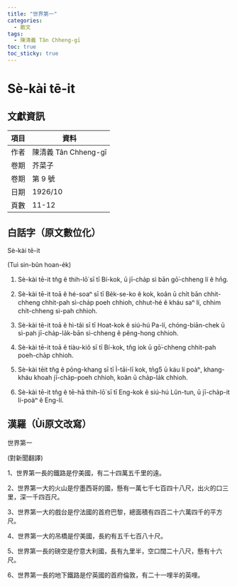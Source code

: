 ```yaml
---
title: "世界第一"
categories:
  - 散文
tags:
  - 陳清義 Tân Chheng-gī
toc: true
toc_sticky: true
---
```


# Sè-kài tē-it

## 文獻資訊

| 項目 | 資料 |
|---|---|
| 作者 | 陳清義 Tân Chheng-gī |
| 卷期 | 芥菜子 |
| 卷期 | 第 9 號 |
| 日期 | 1926/10 |
| 頁數 | 11-12 |

## 白話字（原文數位化）

Sè-kài tē-it

(Tuì sin-bûn hoan-e̍k)

1. Sè-kài tē-it tn̂g ê thih-lō͘ sī tī Bí-kok, ū jī-cha̍p sì bān gō͘-chheng lí ê hn̄g.

2. Sè-kài tē-it toā ê hé-soaⁿ sī tī Be̍k-se-ko ê kok, koân ū chi̍t bān chhit-chheng chhit-pah sì-cha̍p poeh chhioh, chhut-hé ê kháu saⁿ lí, chhim chi̍t-chheng sì-pah chhioh.

3. Sè-kài tē-it toā ê hì-tâi sī tī Hoat-kok ê siú-hú Pa-lí, chóng-biān-chek ū sì-pah jī-cha̍p-la̍k-bān sì-chheng ê pêng-hong chhioh.

4. Sè-kài tē-it toā ê tiàu-kiô sī tī Bí-kok, tn̂g iok ū gō͘-chheng chhit-pah poeh-cha̍p chhioh.

5. Sè-kài tēit tn̂g ê pōng-khang sī tī Ì-tāi-lī kok, tn̄g5 ū káu lí poàⁿ, khang-kháu khoah jī-cha̍p-poeh chhioh, koân ū cha̍p-la̍k chhioh.

6. Sè-kài tē-it tn̂g ê tē-hā thih-lō͘ sī tī Eng-kok ê siú-hú Lûn-tun, ū jī-cha̍p-it lí-poàⁿ ê Eng-lí.

## 漢羅（Ùi原文改寫）

世界第一

(對新聞翻譯)

1、世界第一長的鐵路是佇美國，有二十四萬五千里的遠。

2、世界第一大的火山是佇墨西哥的國，懸有一萬七千七百四十八尺，出火的口三里，深一千四百尺。

3、世界第一大的戲台是佇法國的首府巴黎，總面積有四百二十六萬四千的平方尺。

4、世界第一大的吊橋是佇美國，長約有五千七百八十尺。

5、世界第一長的磅空是佇意大利國，長有九里半，空口闊二十八尺，懸有十六尺。

6、世界第一長的地下鐵路是佇英國的首府倫敦，有二十一哩半的英哩。
